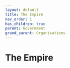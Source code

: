 ```yaml
---
layout: default
title: The Empire
nav_order: 1
has_children: true
parent: Government
grand_parent: Organisations
---
```


# The Empire